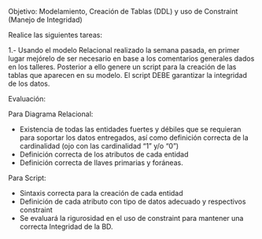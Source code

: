 Objetivo: Modelamiento, Creación de Tablas (DDL) y uso de Constraint (Manejo de Integridad)

Realice las siguientes tareas:

1.- Usando el modelo Relacional realizado  la semana pasada, en primer lugar mejórelo de ser necesario en base  a los comentarios generales dados en los talleres. Posterior a ello genere un script para la creación de las tablas que aparecen en su modelo. El script DEBE garantizar la integridad de los datos.

Evaluación:

Para Diagrama Relacional:
-	Existencia de todas las entidades fuertes y débiles que se requieran para soportar los datos entregados, así como definición correcta de la cardinalidad (ojo con las cardinalidad “1” y/o “0”)
-	Definición correcta de los atributos de cada entidad
-	Definición correcta de llaves primarias y foráneas.


Para Script:
-	Sintaxis correcta para la creación de cada entidad
-	Definición de cada atributo con tipo de datos adecuado y respectivos constraint 
-	Se evaluará la rigurosidad en el uso de constraint para mantener una correcta Integridad de la BD.

